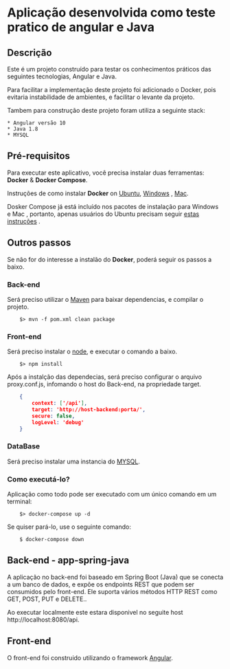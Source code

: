 # Aplicação desenvolvida como teste pratico de angular e Java 

## Descrição

Este é um projeto construído para testar os conhecimentos práticos das seguintes tecnologias, Angular e Java.

Para facilitar a implementação deste projeto foi adicionado o Docker, pois evitaria instabilidade de ambientes, e facilitar o levante da projeto.

Tambem para construção deste projeto foram utiliza a seguinte stack:

    * Angular versão 10
    * Java 1.8
    * MYSQL
  
## Pré-requisitos

Para executar este aplicativo, você precisa instalar duas ferramentas: 
**Docker** & **Docker Compose**.

Instruções de como instalar  **Docker** on [Ubuntu](https://docs.docker.com/install/linux/docker-ce/ubuntu/), [Windows](https://docs.docker.com/docker-for-windows/install/) , [Mac](https://docs.docker.com/docker-for-mac/install/).

Dosker Compose já está incluído nos pacotes de instalação para Windows e Mac , portanto, apenas usuários do Ubuntu precisam seguir [estas instruções](https://docs.docker.com/compose/install/) .

## Outros passos

Se não for do interesse a instalão do **Docker**, poderá seguir os passos a baixo.

### Back-end

Será preciso utilizar o [Maven](https://maven.apache.org/) para baixar dependencias, e compilar o projeto.

~~~shell
    $> mvn -f pom.xml clean package
~~~

### Front-end

Será preciso instalar o [node](https://nodejs.org/), e executar o comando a baixo.

~~~shell
    $> npm install
~~~

Após a instalção das dependecias, será preciso configurar o arquivo proxy.conf.js, infomando o host do Back-end, na propriedade target.

```json
    {
        context: ['/api'],
        target: 'http://host-backend:porta/',
        secure: false,
        logLevel: 'debug'
    }
```

### DataBase

Será preciso instalar uma instancia do [MYSQL](https://www.mysql.com/).

### Como executá-lo?

Aplicação como todo pode ser executado com um único comando em um terminal:

~~~shell
    $> docker-compose up -d
~~~

Se quiser pará-lo, use o seguinte comando:

~~~shell
    $ docker-compose down
~~~

## Back-end - app-spring-java

A aplicação no back-end foi baseado em Spring Boot (Java) que se conecta a um banco de dados, e expõe os endpoints REST que podem ser consumidos pelo front-end. Ele suporta vários métodos HTTP REST como GET, POST, PUT e DELETE..

Ao executar localmente este estara disponivel no seguite host http://localhost:8080/api.

## Front-end 

O front-end foi construido utilizando o framework [Angular](https://angular.io/).
